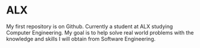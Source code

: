 # ALX
  My first repository is on Github.
  Currently a student at ALX studying Computer Engineering.
  My goal is to help solve real world problems with the knowledge and skills I will obtain from Software Engineering.

